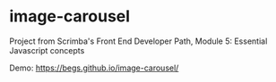 # image-carousel
Project from Scrimba's Front End Developer Path, Module 5: Essential Javascript concepts

Demo: https://begs.github.io/image-carousel/
